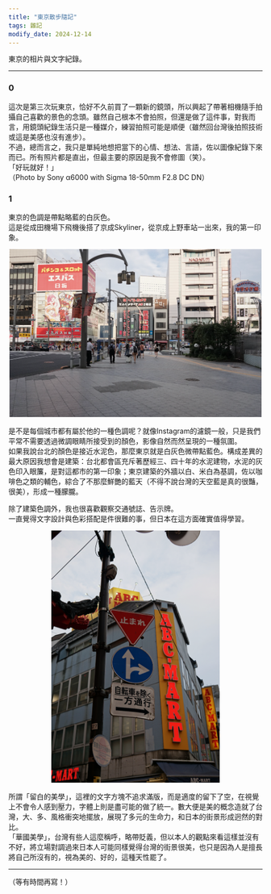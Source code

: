 ```yaml
---
title: "東京散步隨記"
tags: 雜記
modify_date: 2024-12-14
---
```


東京的相片與文字紀錄。
<!--more-->

---
### 0

這次是第三次玩東京，恰好不久前買了一顆新的鏡頭，所以興起了帶著相機隨手拍攝自己喜歡的景色的念頭。雖然自己根本不會拍照，但還是做了這件事，對我而言，用鏡頭紀錄生活只是一種媒介，練習拍照可能是順便（雖然回台灣後拍照技術或這是美感也沒有進步）。  
不過，總而言之，我只是單純地想把當下的心情、想法、言語，佐以圖像紀錄下來而已。所有照片都是直出，但最主要的原因是我不會修圖（笑）。  
「好玩就好！」
<br>
（Photo by Sony α6000 with Sigma 18-50mm F2.8 DC DN）


### 1

東京的色調是帶點略藍的白灰色。  
這是從成田機場下飛機後搭了京成Skyliner，從京成上野車站一出來，我的第一印象。

<center>
<img src="/assets/DSC01789.png" width="500px"/>
</center>

是不是每個城市都有屬於他的一種色調呢？就像Instagram的濾鏡一般，只是我們平常不需要透過微調眼睛所接受到的顏色，影像自然而然呈現的一種氛圍。  
如果我說台北的顏色是接近水泥色，那麼東京就是白灰色微帶點藍色。構成差異的最大原因我想會是建築：台北都會區充斥著歷經三、四十年的水泥建物，水泥的灰色印入眼簾，是對這都市的第一印象；東京建築的外牆以白、米白為基調，佐以咖啡色之類的輔色，綜合了不那麼鮮艷的藍天（不得不說台灣的天空藍是真的很豔，很美），形成一種朦朧。  

除了建築色調外，我也很喜歡觀察交通號誌、告示牌。  
一直覺得文字設計與色彩搭配是件很難的事，但日本在這方面確實值得學習。  

<center>
<img src="/assets/DSC01797.png" height="500px"/>
</center>

所謂「留白的美學」，這裡的文字方塊不追求滿版，而是適度的留下了空，在視覺上不會令人感到壓力，字體上則是盡可能的做了統一。數大便是美的概念造就了台灣，大、多、風格衝突地擺放，展現了多元的生命力，和日本的街景形成迥然的對比。  
「華國美學」，台灣有些人這麼稱呼，略帶貶義，但以本人的觀點來看這樣並沒有不好，將立場對調過來日本人可能同樣覺得台灣的街景很美，也只是因為人是擅長將自己所沒有的，視為美的、好的，這種天性罷了。



---

（等有時間再寫！）


